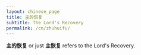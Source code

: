 ```yaml
---
layout: chinese_page
title: 主的恢复
subtitle: The Lord's Recovery
permalink: /cn/zhuhuifu/
---
```


**主的恢复** or just **主恢复** refers to the Lord's Recovery.
